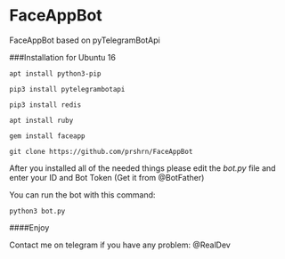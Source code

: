 # FaceAppBot
FaceAppBot based on pyTelegramBotApi


###Installation for Ubuntu 16

```
apt install python3-pip

pip3 install pytelegrambotapi

pip3 install redis

apt install ruby

gem install faceapp

git clone https://github.com/prshrn/FaceAppBot
```

After you installed all of the needed things please edit the *bot.py* file and enter your ID and Bot Token (Get it from @BotFather) 

You can run the bot with this command:

```
python3 bot.py
```

####Enjoy

Contact me on telegram if you have any problem: @RealDev
